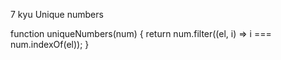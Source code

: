 7 kyu
Unique numbers

function uniqueNumbers(num) {
return  num.filter((el, i) => i === num.indexOf(el));
}
